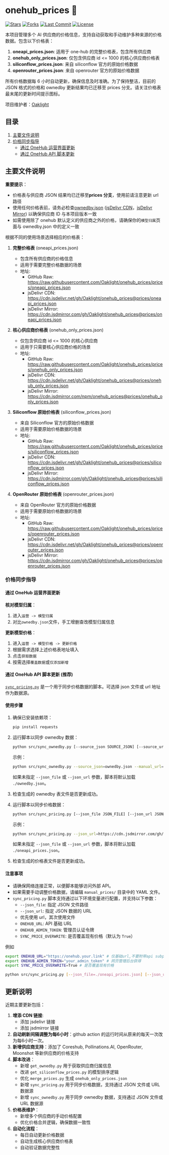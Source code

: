 # onehub_prices 🚀

[![Stars](https://img.shields.io/github/stars/Oaklight/onehub_prices?style=flat-square)](https://github.com/Oaklight/onehub_prices/stargazers)
[![Forks](https://img.shields.io/github/forks/Oaklight/onehub_prices?style=flat-square)](https://github.com/Oaklight/onehub_prices/network/members)
[![Last Commit](https://img.shields.io/github/last-commit/Oaklight/onehub_prices?style=flat-square)](https://github.com/Oaklight/onehub_prices/commits/master)
[![License](https://img.shields.io/github/license/Oaklight/onehub_prices?style=flat-square)](LICENSE)

本项目管理多个 AI 供应商的价格信息，支持自动获取和手动维护多种来源的价格数据。包含以下价格表：

1. **oneapi_prices.json**: 适用于 one-hub 的完整价格表，包含所有供应商
2. **onehub_only_prices.json**: 仅包含供应商 id <= 1000 的核心供应商价格表
3. **siliconflow_prices.json**: 来自 siliconflow 官方的原始价格数据
4. **openrouter_prices.json**: 来自 openrouter 官方的原始价格数据

所有价格数据每 6 小时自动更新，确保信息及时准确。为了保持整洁，目前的 JSON 格式的价格和 ownedby 更新结果均已迁移至 prices 分支。请关注价格表最末尾的更新时间提示图标。

项目维护者：[Oaklight](https://github.com/Oaklight)

## 目录

1. [主要文件说明](#主要文件说明)
2. [价格同步指导](#价格同步指导)
   - [通过 OneHub 运营界面更新](#通过-onehub-运营界面更新)
   - [通过 OneHub API 脚本更新](#通过-onehub-api-脚本更新-推荐)

## 主要文件说明

**重要提示**：

- 价格表与供应商 JSON 结果均已迁移至**prices 分支**，使用前请注意更新 url 路径
- 使用任何价格表前，请务必检查[ownedby.json](https://raw.githubusercontent.com/Oaklight/onehub_prices/prices/ownedby.json) ([jsDelivr CDN](https://cdn.jsdelivr.net/gh/Oaklight/onehub_prices@prices/ownedby.json)，[jsDelivr Mirror](https://cdn.jsdmirror.com/gh/Oaklight/onehub_prices@prices/ownedby.json)) 以确保供应商 ID 与本项目版本一致
- 如需使用除了 onehub 默认定义的供应商之外的价格，请确保你的`模型归属`页面与 ownedby.json 中的定义一致

根据不同的使用场景选择相应的价格表：

1. **完整价格表** (oneapi_prices.json)

   - 包含所有供应商的价格信息
   - 适用于需要完整价格数据的场景
   - 地址:
     - GitHub Raw: <https://raw.githubusercontent.com/Oaklight/onehub_prices/prices/oneapi_prices.json>
     - jsDelivr CDN: <https://cdn.jsdelivr.net/gh/Oaklight/onehub_prices@prices/oneapi_prices.json>
     - jsDelivr Mirror: <https://cdn.jsdmirror.com/gh/Oaklight/onehub_prices@prices/oneapi_prices.json>

2. **核心供应商价格表** (onehub_only_prices.json)

   - 仅包含供应商 id <= 1000 的核心供应商
   - 适用于只需要核心供应商价格的场景
   - 地址:
     - GitHub Raw: <https://raw.githubusercontent.com/Oaklight/onehub_prices/prices/onehub_only_prices.json>
     - jsDelivr CDN: <https://cdn.jsdelivr.net/gh/Oaklight/onehub_prices@prices/onehub_only_prices.json>
     - jsDelivr Mirror: <https://cdn.jsdmirror.com/npm/onehub_prices@prices/onehub_only_prices.json>

3. **Siliconflow 原始价格表** (siliconflow_prices.json)

   - 来自 Siliconflow 官方的原始价格数据
   - 适用于需要原始价格数据的场景
   - 地址:
     - GitHub Raw: <https://raw.githubusercontent.com/Oaklight/onehub_prices/prices/siliconflow_prices.json>
     - jsDelivr CDN: <https://cdn.jsdelivr.net/gh/Oaklight/onehub_prices@prices/siliconflow_prices.json>
     - jsDelivr Mirror: <https://cdn.jsdmirror.com/gh/Oaklight/onehub_prices@prices/siliconflow_prices.json>

4. **OpenRouter 原始价格表** (openrouter_prices.json)
   - 来自 OpenRouter 官方的原始价格数据
   - 适用于需要原始价格数据的场景
   - 地址:
     - GitHub Raw: <https://raw.githubusercontent.com/Oaklight/onehub_prices/prices/openrouter_prices.json>
     - jsDelivr CDN: <https://cdn.jsdelivr.net/gh/Oaklight/onehub_prices@prices/openrouter_prices.json>
     - jsDelivr Mirror: <https://cdn.jsdmirror.com/gh/Oaklight/onehub_prices@prices/openrouter_prices.json>

### 价格同步指导

#### 通过 OneHub 运营界面更新

**核对模型归属**：

1. 进入`运营 -> 模型归属`
2. 对比`ownedby.json`文件，手工增删查改模型归属信息

**更新模型价格**：

1. 进入`运营 -> 模型价格 -> 更新价格`
2. 根据需求选择上述价格表地址填入
3. 点击`获取数据`
4. 按需选择`覆盖数据`或`仅添加新增`

#### 通过 OneHub API 脚本更新 (推荐)

[`sync_pricing.py`](src/sync_pricing.py) 是一个用于同步价格数据的脚本。可选择 json 文件或 url 地址作为数据源。

#### 使用步骤

1. 确保已安装依赖项：

   ```bash
   pip install requests
   ```

2. 运行脚本以同步 ownedby 数据：

   ```bash
   python src/sync_ownedby.py [--source_json SOURCE_JSON] [--source_url SOURCE_URL] [--manual_json MANUAL_JSON] [--manual_url MANUAL_URL]
   ```

   示例：

   ```bash
   python src/sync_ownedby.py --source_json=ownedby.json --manual_url=https://cdn.jsdmirror.com/gh/Oaklight/onehub_prices@master/ownedby_manual.json
   ```

   如果未指定 `--json_file` 或 `--json_url` 参数，脚本将默认加载 `./ownedby.json`。

3. 检查生成的 ownedby 表文件是否更新成功。

4. 运行脚本以同步价格数据：

   ```bash
   python src/sync_pricing.py [--json_file JSON_FILE] [--json_url JSON_URL]
   ```

   示例：

   ```bash
   python src/sync_pricing.py --json_url=https://cdn.jsdmirror.com/gh/Oaklight/onehub_prices@prices/oneapi_prices.json
   ```

   如果未指定 `--json_file` 或 `--json_url` 参数，脚本将默认加载 `./oneapi_prices.json`。

5. 检查生成的价格表文件是否更新成功。

#### 注意事项

- 请确保网络连接正常，以便脚本能够访问外部 API。
- 如果需要手动调整价格数据，请编辑 `manual_prices/` 目录中的 YAML 文件。
- `sync_pricing.py` 脚本支持通过以下环境变量进行配置，并支持以下参数：
  - `--json_file`: 指定 JSON 文件路径
  - `--json_url`: 指定 JSON 数据的 URL
  - 优先使用 url，其次使用文件
  - `ONEHUB_URL`: API 基础 URL
  - `ONEHUB_ADMIN_TOKEN`: 管理员认证令牌
  - `SYNC_PRICE_OVERWRITE`: 是否覆盖现有价格（默认为 `True`）

例如

```bash
export ONEHUB_URL="https://onehub.your.link" # 仅基础url,不要附带api subpath
export ONEHUB_ADMIN_TOKEN="your_admin_token" # 网页管理后台获得
export SYNC_PRICE_OVERWRITE=True # 是否覆盖现有价格

python src/sync_pricing.py [--json_file=./oneapi_prices.json] [--json_url=https://cdn.jsdmirror.com/gh/Oaklight/onehub_prices@prices/oneapi_prices.json]
```

## 更新说明

近期主要更新包括：

1. **增添 CDN 链接**:
   - 添加 jsdelivr 链接
   - 添加 jsdmirror 链接
2. **自动刷新间隔调整为每6小时**：github action 的运行时间从原来的每天一次改为每6小时一次。
3. **新增供应商支持**：添加了 Coreshub, Pollinations.AI, OpenRouter, Moonshot 等新供应商的价格支持
4. **脚本改进**：
   - 新增 `get_ownedby.py` 用于获取供应商归属信息
   - 改进 `get_siliconflow_prices.py` 的模型排序逻辑
   - 优化 `merge_prices.py` 生成 `onehub_only_prices.json`
   - 新增 `sync_pricing.py` 用于同步价格数据，支持通过 JSON 文件或 URL 数据源
   - 新增 `sync_ownedby.py` 用于同步 ownedby 数据，支持通过 JSON 文件或 URL 数据源
5. **价格表维护**：
   - 新增多个供应商的手动价格配置
   - 优化价格合并逻辑，确保数据一致性
6. **自动化流程**：
   - 每日自动更新价格数据
   - 自动生成核心供应商价格表
   - 自动验证数据完整性
